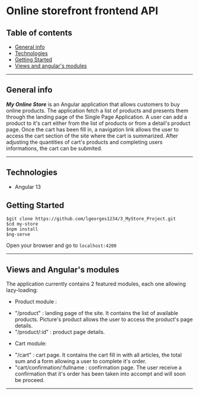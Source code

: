 # Online storefront frontend API

## Table of contents

* [General info](#general-info)
* [Technologies](#technologies)
* [Getting Started](#getting-started)
* [Views and angular's modules](#views-and-angulars-modules)

---

## General info


***My Online Store*** is an Angular application that allows customers to buy online products. 
The application fetch a list of products and presents them through the landing page of the Single Page Application. 
A user can add a product to it's cart either from the list of products or from a detail's product page. Once the cart has been fill in, a navigation link allows the user to access the cart section of the site where the cart is summarized. After adjusting the quantities of cart's products and completing users informations, the cart can be submited. 

---

## Technologies

* Angular 13

## Getting Started

```
$git clone https://github.com/lgeorges1234/3_MyStore_Project.git
$cd my-store
$npm install
$ng-serve
```
Open your browser and go to `localhost:4200` 

---

## Views and Angular's modules

The application currently contains 2 featured modules, each one allowing lazy-loading:
* Product module :
- "/product"                      : landing page of the site. It contains the list of available products. Picture's product allows the user to access the product's page details.
- "/product/:id"                  : product page details.

* Cart module:
- "/cart"                         : cart page. It contains the cart fill in with all articles, the total sum and a form allowing a user to complete it's order.
- "cart/confirmation/:fullname    : confirmation page. The user receive a confirmation that it's order has been taken into accompt and will soon be proceed.

---






